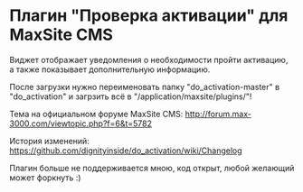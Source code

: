 Плагин "Проверка активации" для MaxSite CMS
===========================

Виджет отображает уведомления о необходимости пройти активацию, а также показывает дополнительную информацию.

После загрузки нужно переименовать папку "do_activation-master" в "do_activation" и загрзить всё в "/application/maxsite/plugins/"!

Тема на официальном форуме MaxSite CMS: http://forum.max-3000.com/viewtopic.php?f=6&t=5782

История изменений: https://github.com/dignityinside/do_activation/wiki/Changelog

Плагин больше не поддерживается мною, код открыт, любой желающий может форкнуть :)
